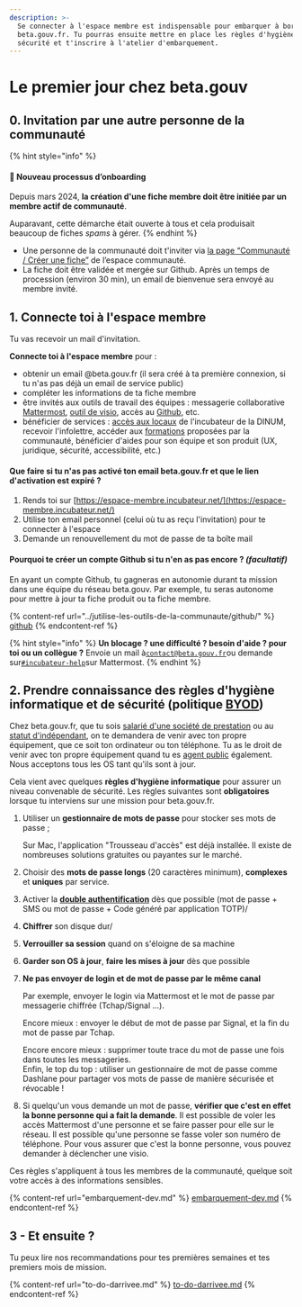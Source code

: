 ```yaml
---
description: >-
  Se connecter à l'espace membre est indispensable pour embarquer à bord de
  beta.gouv.fr. Tu pourras ensuite mettre en place les règles d'hygiène de
  sécurité et t'inscrire à l'atelier d'embarquement.
---
```


# Le premier jour chez beta.gouv

## 0. Invitation par une autre personne de la communauté

{% hint style="info" %}
#### **👋 Nouveau processus d’onboarding**

Depuis mars 2024, **la création d'une fiche membre doit être initiée par un membre actif de communauté**.

Auparavant, cette démarche était ouverte à tous et cela produisait beaucoup de fiches _spams_ à gérer.&#x20;
{% endhint %}

* Une personne de la communauté doit t'inviter via [la page “Communauté / Créer une fiche”](https://espace-membre.incubateur.net/community/create) de l’espace communauté.
* La fiche doit être validée et mergée sur Github. Après un temps de procession (environ 30 min), un email de bienvenue sera envoyé au membre invité.

## 1. Connecte toi à l'espace membre

Tu vas recevoir un mail d'invitation.&#x20;

**Connecte toi à l'espace membre** pour :&#x20;

* obtenir un email @beta.gouv.fr (il sera créé à ta première connexion, si tu n'as pas déjà un email de service public)
* compléter les informations de ta fiche membre
* être invités aux outils de travail des équipes : messagerie collaborative [Mattermost](../jutilise-les-outils-de-la-communaute/mattermost/), [outil de visio](../jutilise-les-outils-de-la-communaute/faire-une-visio/), accès au [Github](../jutilise-les-outils-de-la-communaute/github/), etc.
* bénéficier de services : [accès aux locaux](../../decouvrir-les-guides-des-autres-incubateurs/incubateur-de-la-dinum/badge-pour-travailler-a-segur/) de l'incubateur de la DINUM, recevoir l'infolettre, accéder aux [formations](../se-former/) proposées par la communauté, bénéficier d'aides pour son équipe et son produit (UX, juridique, sécurité, accessibilité, etc.)

#### Que faire si tu n'as pas activé ton email beta.gouv.fr et que le lien d'activation est expiré ?

1. Rends toi sur [https://espace-membre.incubateur.net/](https://espace-membre.incubateur.net/)
2. Utilise ton email personnel (celui où tu as reçu l'invitation) pour te connecter à l'espace
3. Demande un renouvellement du mot de passe de ta boîte mail

#### Pourquoi te créer un compte Github si tu n'en as pas encore ? _**(facultatif)**_

En ayant un compte Github, tu gagneras en autonomie durant ta mission dans une équipe du réseau beta.gouv. Par exemple, tu seras autonome pour mettre à jour ta fiche produit ou ta fiche membre.

{% content-ref url="../jutilise-les-outils-de-la-communaute/github/" %}
[github](../jutilise-les-outils-de-la-communaute/github/)
{% endcontent-ref %}

{% hint style="info" %}
**Un blocage ? une difficulté ? besoin d'aide ? pour toi ou un collègue ?** Envoie un mail à[`contact@beta.gouv.fr`](mailto:contact@beta.gouv.Fr)ou demande sur[`#incubateur-help`](https://mattermost.incubateur.net/betagouv/channels/incubateur-help)sur Mattermost.
{% endhint %}

## 2. Prendre connaissance des règles d'hygiène informatique et de sécurité (politique [BYOD](https://fr.wikipedia.org/wiki/Bring\_your\_own\_device))

Chez beta.gouv.fr, que tu sois [salarié d'une société de prestation](../actions-transverses/sengager-dans-une-action-transverse/salaries-des-societes-de-prestation.md) ou au [statut d'indépendant](../actions-transverses/sengager-dans-une-action-transverse/independants-freelances.md), on te demandera de venir avec ton propre équipement, que ce soit ton ordinateur ou ton téléphone. Tu as le droit de venir avec ton propre équipement quand tu es [agent public](../actions-transverses/les-differents-statuts/fonctionnaires-et-contractuels-de-la-fonction-publique.md) également. Nous acceptons tous les OS tant qu'ils sont à jour.

Cela vient avec quelques **règles d'hygiène informatique** pour assurer un niveau convenable de sécurité. Les règles suivantes sont **obligatoires** lorsque tu interviens sur une mission pour beta.gouv.fr.

1.  Utiliser un **gestionnaire de mots de passe** pour stocker ses mots de passe ;

    Sur Mac, l'application "Trousseau d'accès" est déjà installée. Il existe de nombreuses solutions gratuites ou payantes sur le marché.
2. Choisir des **mots de passe longs** (20 caractères minimum), **complexes** et **uniques** par service.
3. Activer la [**double authentification**](https://fr.wikipedia.org/wiki/Double\_authentification) dès que possible (mot de passe + SMS ou mot de passe + Code généré par application TOTP)/
4. **Chiffrer** son disque dur/
5. **Verrouiller sa session** quand on s'éloigne de sa machine
6. **Garder son OS à jour**, **faire les mises à jour** dès que possible
7.  **Ne pas envoyer de login et de mot de passe par le même canal**

    Par exemple, envoyer le login via Mattermost et le mot de passe par messagerie chiffrée (Tchap/Signal ...).

    Encore mieux : envoyer le début de mot de passe par Signal, et la fin du mot de passe par Tchap.

    Encore encore mieux : supprimer toute trace du mot de passe une fois dans toutes les messageries.\
    Enfin, le top du top : utiliser un gestionnaire de mot de passe comme Dashlane pour partager vos mots de passe de manière sécurisée et révocable !
8. Si quelqu'un vous demande un mot de passe, **vérifier que c'est en effet la bonne personne qui a fait la demande**. Il est possible de voler les accès Mattermost d'une personne et se faire passer pour elle sur le réseau. Il est possible qu'une personne se fasse voler son numéro de téléphone. Pour vous assurer que c'est la bonne personne, vous pouvez demander à déclencher une visio.

Ces règles s'appliquent à tous les membres de la communauté, quelque soit votre accès à des informations sensibles.

{% content-ref url="embarquement-dev.md" %}
[embarquement-dev.md](embarquement-dev.md)
{% endcontent-ref %}

## 3 - Et ensuite ?

Tu peux lire nos recommandations pour tes premières semaines et tes premiers mois de mission.

{% content-ref url="to-do-darrivee.md" %}
[to-do-darrivee.md](to-do-darrivee.md)
{% endcontent-ref %}
